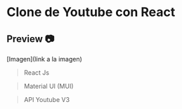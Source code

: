 # Clone de Youtube con React

## Preview 📷

[Imagen](link a la imagen)

> React Js

> Material UI (MUI)

> API Youtube V3
